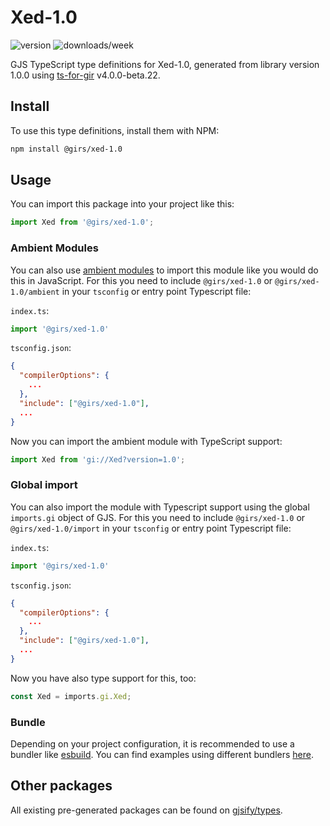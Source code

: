 
# Xed-1.0

![version](https://img.shields.io/npm/v/@girs/xed-1.0)
![downloads/week](https://img.shields.io/npm/dw/@girs/xed-1.0)


GJS TypeScript type definitions for Xed-1.0, generated from library version 1.0.0 using [ts-for-gir](https://github.com/gjsify/ts-for-gir) v4.0.0-beta.22.


## Install

To use this type definitions, install them with NPM:
```bash
npm install @girs/xed-1.0
```

## Usage

You can import this package into your project like this:
```ts
import Xed from '@girs/xed-1.0';
```

### Ambient Modules

You can also use [ambient modules](https://github.com/gjsify/ts-for-gir/tree/main/packages/cli#ambient-modules) to import this module like you would do this in JavaScript.
For this you need to include `@girs/xed-1.0` or `@girs/xed-1.0/ambient` in your `tsconfig` or entry point Typescript file:

`index.ts`:
```ts
import '@girs/xed-1.0'
```

`tsconfig.json`:
```json
{
  "compilerOptions": {
    ...
  },
  "include": ["@girs/xed-1.0"],
  ...
}
```

Now you can import the ambient module with TypeScript support: 

```ts
import Xed from 'gi://Xed?version=1.0';
```

### Global import

You can also import the module with Typescript support using the global `imports.gi` object of GJS.
For this you need to include `@girs/xed-1.0` or `@girs/xed-1.0/import` in your `tsconfig` or entry point Typescript file:

`index.ts`:
```ts
import '@girs/xed-1.0'
```

`tsconfig.json`:
```json
{
  "compilerOptions": {
    ...
  },
  "include": ["@girs/xed-1.0"],
  ...
}
```

Now you have also type support for this, too:

```ts
const Xed = imports.gi.Xed;
```

### Bundle

Depending on your project configuration, it is recommended to use a bundler like [esbuild](https://esbuild.github.io/). You can find examples using different bundlers [here](https://github.com/gjsify/ts-for-gir/tree/main/examples).

## Other packages

All existing pre-generated packages can be found on [gjsify/types](https://github.com/gjsify/types).

